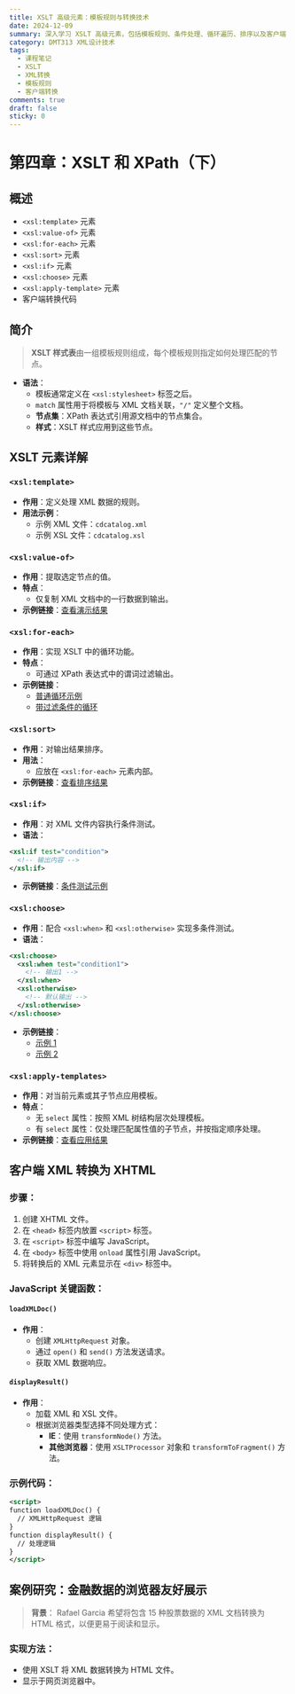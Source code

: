 ```yaml
---
title: XSLT 高级元素：模板规则与转换技术
date: 2024-12-09
summary: 深入学习 XSLT 高级元素，包括模板规则、条件处理、循环遍历、排序以及客户端 XML 到 XHTML 转换技术。
category: DMT313 XML设计技术
tags:
  - 课程笔记
  - XSLT
  - XML转换
  - 模板规则
  - 客户端转换
comments: true
draft: false
sticky: 0
---
```

# 第四章：XSLT 和 XPath（下）

## 概述
  - `<xsl:template>` 元素
  - `<xsl:value-of>` 元素
  - `<xsl:for-each>` 元素
  - `<xsl:sort>` 元素
  - `<xsl:if>` 元素
  - `<xsl:choose>` 元素
  - `<xsl:apply-template>` 元素
  - 客户端转换代码

## 简介
> **XSLT 样式表**由一组模板规则组成，每个模板规则指定如何处理匹配的节点。

- **语法**：
  - 模板通常定义在 `<xsl:stylesheet>` 标签之后。
  - `match` 属性用于将模板与 XML 文档关联，`"/"` 定义整个文档。
  - **节点集**：XPath 表达式引用源文档中的节点集合。
  - **样式**：XSLT 样式应用到这些节点。

## XSLT 元素详解

### `<xsl:template>`
- **作用**：定义处理 XML 数据的规则。
- **用法示例**：
  - 示例 XML 文件：`cdcatalog.xml`
  - 示例 XSL 文件：`cdcatalog.xsl`

### `<xsl:value-of>`
- **作用**：提取选定节点的值。
- **特点**：
  - 仅复制 XML 文档中的一行数据到输出。
- **示例链接**：[查看演示结果](https://www.w3schools.com/xml/tryxslt.asp?xmlfile=cdcatalog&xsltfile=cdcatalog_ex2)

### `<xsl:for-each>`
- **作用**：实现 XSLT 中的循环功能。
- **特点**：
  - 可通过 XPath 表达式中的谓词过滤输出。
- **示例链接**：
  - [普通循环示例](https://www.w3schools.com/xml/tryxslt.asp?xmlfile=cdcatalog&xsltfile=cdcatalog_ex3)
  - [带过滤条件的循环](https://www.w3schools.com/xml/tryxslt.asp?xmlfile=cdcatalog&xsltfile=cdcatalog_filter)

### `<xsl:sort>`
- **作用**：对输出结果排序。
- **用法**：
  - 应放在 `<xsl:for-each>` 元素内部。
- **示例链接**：[查看排序结果](https://www.w3schools.com/xml/tryxslt.asp?xmlfile=cdcatalog&xsltfile=cdcatalog_sort)

### `<xsl:if>`
- **作用**：对 XML 文件内容执行条件测试。
- **语法**：
```xml
<xsl:if test="condition">
  <!-- 输出内容 -->
</xsl:if>
```
- **示例链接**：[条件测试示例](https://www.w3schools.com/xml/tryxslt.asp?xmlfile=cdcatalog&xsltfile=cdcatalog_if)

### `<xsl:choose>`
- **作用**：配合 `<xsl:when>` 和 `<xsl:otherwise>` 实现多条件测试。
- **语法**：
```xml
<xsl:choose>
  <xsl:when test="condition1">
    <!-- 输出1 -->
  </xsl:when>
  <xsl:otherwise>
    <!-- 默认输出 -->
  </xsl:otherwise>
</xsl:choose>
```
- **示例链接**：
  - [示例 1](https://www.w3schools.com/xml/tryxslt.asp?xmlfile=cdcatalog&xsltfile=cdcatalog_choose)
  - [示例 2](https://www.w3schools.com/xml/tryxslt.asp?xmlfile=cdcatalog&xsltfile=cdcatalog_choose2)

### `<xsl:apply-templates>`
- **作用**：对当前元素或其子节点应用模板。
- **特点**：
  - 无 `select` 属性：按照 XML 树结构层次处理模板。
  - 有 `select` 属性：仅处理匹配属性值的子节点，并按指定顺序处理。
- **示例链接**：[查看应用结果](https://www.w3schools.com/xml/tryxslt.asp?xmlfile=cdcatalog&xsltfile=cdcatalog_apply)

## 客户端 XML 转换为 XHTML

### 步骤：
1. 创建 XHTML 文件。
2. 在 `<head>` 标签内放置 `<script>` 标签。
3. 在 `<script>` 标签中编写 JavaScript。
4. 在 `<body>` 标签中使用 `onload` 属性引用 JavaScript。
5. 将转换后的 XML 元素显示在 `<div>` 标签中。

### JavaScript 关键函数：
#### `loadXMLDoc()`
- **作用**：
  - 创建 `XMLHttpRequest` 对象。
  - 通过 `open()` 和 `send()` 方法发送请求。
  - 获取 XML 数据响应。

#### `displayResult()`
- **作用**：
  - 加载 XML 和 XSL 文件。
  - 根据浏览器类型选择不同处理方式：
    - **IE**：使用 `transformNode()` 方法。
    - **其他浏览器**：使用 `XSLTProcessor` 对象和 `transformToFragment()` 方法。

### 示例代码：
```xml
<script>
function loadXMLDoc() {
  // XMLHttpRequest 逻辑
}
function displayResult() {
  // 处理逻辑
}
</script>
```

## 案例研究：金融数据的浏览器友好展示
> **背景**：
> Rafael Garcia 希望将包含 15 种股票数据的 XML 文档转换为 HTML 格式，以便更易于阅读和显示。

### 实现方法：
- 使用 XSLT 将 XML 数据转换为 HTML 文件。
- 显示于网页浏览器中。